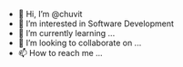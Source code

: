 - 👋 Hi, I’m @chuvit
- 👀 I’m interested in Software Development
- 🌱 I’m currently learning ...
- 💞️ I’m looking to collaborate on ...
- 📫 How to reach me ...

<!---
chuvit/chuvit is a ✨ special ✨ repository because its `README.md` (this file) appears on your GitHub profile.
You can click the Preview link to take a look at your changes.
--->
